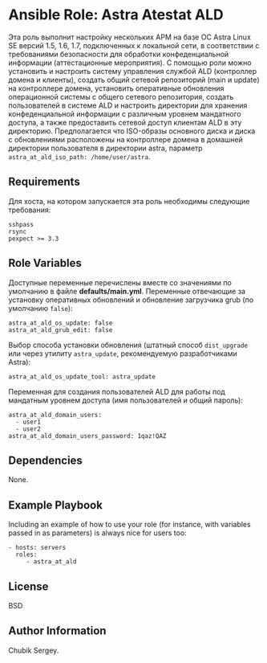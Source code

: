 Ansible Role: Astra Atestat ALD
=========

Эта роль выполнит настройку нескольких АРМ на базе ОС Astra Linux SE версий 1.5, 1.6, 1.7, подключенных к локальной сети, в соответствии с требованиями безопасности для обработки конфеденциальной информации (аттестационные мероприятия). С помощью роли можно установить и настроить систему управления службой ALD (контроллер домена и клиенты), создать общий сетевой репозиторий (main и update) на контроллере домена, установить оперативные обновления операционной системы с общего сетевого репозитория, создать пользователей в системе ALD и настроить директории для хранения конфеденциальной информации с различным уровнем мандатного доступа, а также предоставить сетевой доступ клиентам ALD в эту директорию. Предполагается что ISO-образы основного диска и диска с обновлениями расположены на контроллере домена в домашней директории пользователя в директории astra, параметр `astra_at_ald_iso_path: /home/user/astra`.

Requirements
------------

Для хоста, на котором запускается эта роль необходимы следующие требования:
```
sshpass
rsync
pexpect >= 3.3
```

Role Variables
--------------

Доступные переменные перечислены вместе со значениями по умолчанию в файле **defaults/main.yml**.
Переменные отвечающие за установку оперативных обновлений и обновление загрузчика grub (по умолчанию `false`):
```
astra_at_ald_os_update: false
astra_at_ald_grub_edit: false
```
Выбор способа установки обновления (штатный способ `dist_upgrade` или через утилиту `astra_update`, рекомендуемую разработчиками Astra):
```
astra_at_ald_os_update_tool: astra_update
```
Переменная для создания пользователей ALD для работы под мандатным уровнем доступа (имя пользователей и общий пароль):
```
astra_at_ald_domain_users: 
  - user1
  - user2
astra_at_ald_domain_users_password: 1qaz!QAZ
```

Dependencies
------------

None.

Example Playbook
----------------

Including an example of how to use your role (for instance, with variables passed in as parameters) is always nice for users too:

    - hosts: servers
      roles:
         - astra_at_ald

License
-------

BSD

Author Information
------------------

Chubik Sergey.
